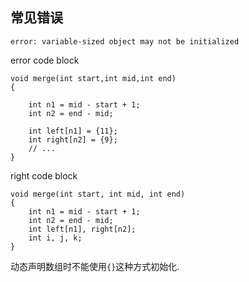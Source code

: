 ## 常见错误

`error: variable-sized object may not be initialized`

error code block 

    void merge(int start,int mid,int end)
    {
    
        int n1 = mid - start + 1;
        int n2 = end - mid;
        
        int left[n1] = {11};  
        int right[n2] = {9};
        // ...    
    }
    
right code block

    void merge(int start, int mid, int end)
    {
        int n1 = mid - start + 1;
        int n2 = end - mid;
        int left[n1], right[n2];
        int i, j, k;
    }
    
动态声明数组时不能使用`{}`这种方式初始化.